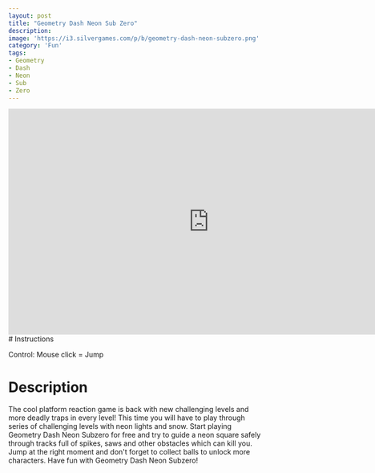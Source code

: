 ```yaml
---
layout: post
title: "Geometry Dash Neon Sub Zero"
description:  
image: 'https://i3.silvergames.com/p/b/geometry-dash-neon-subzero.png'
category: 'Fun'
tags:
- Geometry
- Dash
- Neon
- Sub
- Zero
---
```

<center>
<div>
<iframe src="https://www.silvergames.com/en/geometry-dash-neon-subzero/iframe" width="800" height="450" style="margin:0;padding:0;border:0"></iframe>
</div>
</center>
# Instructions

Control: Mouse click = Jump

# Description

The cool platform reaction game is back with new challenging levels and more deadly traps in every level! This time you will have to play through series of challenging levels with neon lights and snow. Start playing Geometry Dash Neon Subzero for free and try to guide a neon square safely through tracks full of spikes, saws and other obstacles which can kill you. Jump at the right moment and don't forget to collect balls to unlock more characters. Have fun with Geometry Dash Neon Subzero!
